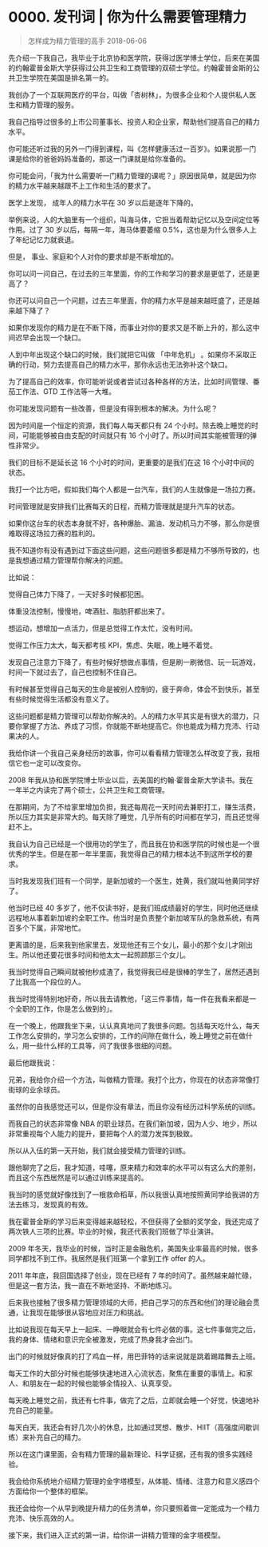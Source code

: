 # 0000. 发刊词 | 你为什么需要管理精力
> 怎样成为精力管理的高手
2018-06-06

先介绍一下我自己，我毕业于北京协和医学院，获得过医学博士学位，后来在美国的约翰霍普金斯大学获得过公共卫生和工商管理的双硕士学位。约翰霍普金斯的公共卫生学院在美国是排名第一的。

我创办了一个互联网医疗的平台，叫做「杏树林」，为很多企业和个人提供私人医生和精力管理的服务。

我自己指导过很多的上市公司董事长、投资人和企业家，帮助他们提高自己的精力水平。

你可能还听过我的另外一门得到课程，叫《怎样健康活过一百岁》。如果说那一门课是给你的爸爸妈妈准备的，那这一门课就是给你准备的。

你可能会问，「我为什么需要听一门精力管理的课呢？」原因很简单，就是因为你的精力水平越来越跟不上工作和生活的要求了。

医学上发现， 成年人的精力水平在 30 岁以后是逐年下降的。

举例来说，人的大脑里有一个组织，叫海马体，它担当着帮助记忆以及空间定位等作用。过了 30 岁以后，每隔一年，海马体要萎缩 0.5%，这也是为什么很多人上了年纪记忆力就衰退。

但是， 事业、家庭和个人对你的要求却是不断增加的。

你可以问一问自己，在过去的三年里面，你的工作和学习的要求是更低了，还是更高了？

你还可以问自己一个问题，过去三年里面，你的精力水平是越来越旺盛了，还是越来越下降了？

如果你发现你的精力是在不断下降，而事业对你的要求又是不断上升的，那么这中间迟早会出现一个缺口。

人到中年出现这个缺口的时候，我们就把它叫做 「中年危机」 。如果你不采取正确的行动，努力去提高自己的精力水平，那你永远也无法弥补这个缺口。

为了提高自己的效率，你可能听说或者尝试过各种各样的方法，比如时间管理、番茄工作法、GTD 工作法等一大堆。

你可能发现问题有一些改善，但是没有得到根本的解决。为什么呢？

因为时间是一个恒定的资源，我们每人每天都只有 24 个小时。除去晚上睡觉的时间，可能能够被自由支配的时间就只有 16 个小时了。所以时间其实能被管理的弹性非常少。

我们的目标不是延长这 16 个小时的时间，更重要的是我们在这 16 个小时中间的状态。

我打一个比方吧，假如我们每个人都是一台汽车，我们的人生就像是一场拉力赛。

时间管理就是安排我们比赛每天的日程，而精力管理就是提升汽车的状态。

如果你这台车的状态本身就不好，各种爆胎、漏油、发动机马力不够，那么你是很难取得这场拉力赛的胜利的。

我不知道你有没有遇到过下面这些问题，这些问题很多都是精力不够所导致的，也是我想通过精力管理帮你解决的问题。

比如说：

觉得自己体力下降了，一天好多时候都犯困。

体重没法控制，慢慢地，啤酒肚、脂肪肝都出来了。

想运动，想增加一点活力，但是总觉得工作太忙，没有时间。

觉得工作压力太大，每天都考核 KPI，焦虑、失眠，晚上睡不着觉。

发现自己注意力下降了，有些时候好想做点事情，但是刷一刷微信、玩一玩游戏，时间一下就过去了，自己也控制不住自己。

有时候甚至觉得自己每天的生命是被别人控制的，疲于奔命，体会不到快乐，甚至有些时候觉得生活都没有意义了。

这些问题都是精力管理可以帮助你解决的。人的精力水平其实是有很大的潜力，只要你掌握了方法、养成了习惯，你就能不断地提高它。你也能成为精力充沛、行动果决的人。

我给你讲一个我自己亲身经历的故事，你可以看看精力管理怎么样改变了我，我相信它也一定可以改变你。

2008 年我从协和医学院博士毕业以后，去美国的约翰·霍普金斯大学读书。我在一年半之内读完了两个硕士，公共卫生和工商管理。

在那期间，为了不给家里增加负担，我还每周花一天时间去兼职打工，赚生活费，所以压力其实是非常大的。每天除了睡觉，几乎所有的时间都在学习，而且还觉得赶不上。

我自认为自己已经是一个很用功的学生了，而且我在协和医学院的时候也是一个很优秀的学生。但是在那一年半里面，我觉得自己的精力根本达不到这所学校的要求。

当时我发现我们班有一个同学，是新加坡的一个医生，姓黄，我们就叫他黄同学好了。

他当时已经 40 多岁了，他不仅读书好，是我们班成绩最好的学生，同时他还继续远程地从事着新加坡的全职工作。他当时是负责整个新加坡军队的急救系统，有两百多个下属，非常地忙。

更离谱的是，后来我到他家里去，发现他还有三个女儿，最小的那个女儿才刚出生。所以他还要花很多时间和他太太一起照顾那三个女儿。

我当时觉得自己瞬间就被他秒成渣了，我觉得我已经是很棒的学生了，居然还遇到了比我高一个段位的人。

我当时觉得特别地好奇，所以我去请教他，「这三件事情，每一件在我看来都是一个全职的工作，你是怎么做到的」。

在一个晚上，他跟我坐下来，认认真真地问了我很多问题。包括每天吃什么，每天工作怎么安排的，学习怎么安排的，工作的间隙在做什么，晚上睡觉之前在做什么，用一些什么样的工具等，问了我很多很细的问题。

最后他跟我说：

兄弟，我给你介绍一个方法，叫做精力管理。我打个比方，你现在的状态非常像打街球的业余球员。

虽然你的自我感觉还可以，但是你没有章法，而且你没有经历过科学系统的训练。

而我自己的状态非常像 NBA 的职业球员。在我们新加坡，因为人少、地少，所以非常重视每个人能力的提升，要把每个人的潜力发挥到极致。

所以从入伍的第一天开始，我们就会接受精力管理的训练。

跟他聊完了之后，我才知道，哇噻，原来精力和效率的水平可以有这么大的差别，而且这个东西居然是可以通过训练来提高的。

我当时的感觉就好像找到了一根救命稻草，所以我很认真地按照黄同学给我讲的方法去练习，发现真的有效。

我在霍普金斯的学习后来变得越来越轻松，不但获得了全额的奖学金，我还完成了两次铁人三项的比赛。毕业的时候，我还代表我们班做了毕业演讲。

2009 年冬天，我毕业的时候，当时正是金融危机，美国失业率最高的时候，很多同学都找不到工作。我居然是我们班第一个拿到工作 offer 的人。

2011 年年底，我回国选择了创业，现在已经有 7 年的时间了。虽然越来越忙碌，但是这一套方法，我一直在不断地坚持、不断地练习。

后来我也接触了很多精力管理领域的大师，把自己学习的东西和他们的理论融会贯通，让我现在能够很从容地应对压力和挑战。

比如说我现在每天早上一起床、一睁眼就会有七件必做的事。这七件事做完之后，我的身体、情绪和意识完全被激发，完成了热身我才会出门。

出门的时候就好像真的打了鸡血一样，用巴菲特的话来说就是跳着踢踏舞去上班。

每天工作的大部分时候也能够快速地进入心流状态，聚焦在重要的事情上。和家人、和朋友在一起的时候也能够全情投入、认真享受。

每天晚上睡觉之前，我还有七件事，做完了之后，立即就会睡一个好觉，快速地补充自己的能量。

每天白天，我还会有好几次小的休息，比如通过冥想、散步、HIIT（高强度间歇训练）来补充自己的精力。

所以在这门课里面，会有精力管理的最新理论、科学证据，还有我的很多实践经验。

我会给你系统地介绍精力管理的金字塔模型，从体能、情绪、注意力和意义感四个方面给你一个整体的框架。

我还会给你一个从早到晚提升精力的任务清单，你只要照着做一定能成为一个精力充沛、快乐高效的人。

接下来，我们进入正式的第一讲，给你讲一讲精力管理的金字塔模型。

